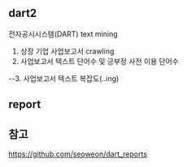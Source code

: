 ## dart2
전자공시시스템(DART) text mining
1. 상장 기업 사업보고서 crawling
2. 사업보고서 텍스트 단어수 및 긍부정 사전 이용 단어수

--3. 사업보고서 텍스트 복잡도(..ing)

## report


## 참고 ####
https://github.com/seoweon/dart_reports
